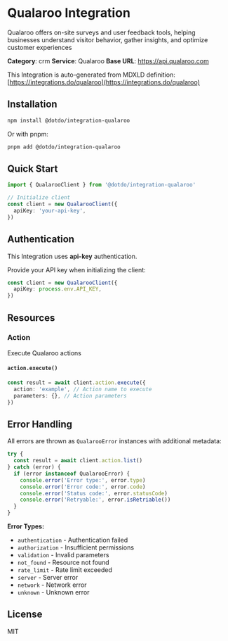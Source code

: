 # Qualaroo Integration

Qualaroo offers on-site surveys and user feedback tools, helping businesses understand visitor behavior, gather insights, and optimize customer experiences

**Category**: crm
**Service**: Qualaroo
**Base URL**: https://api.qualaroo.com

This Integration is auto-generated from MDXLD definition: [https://integrations.do/qualaroo](https://integrations.do/qualaroo)

## Installation

```bash
npm install @dotdo/integration-qualaroo
```

Or with pnpm:

```bash
pnpm add @dotdo/integration-qualaroo
```

## Quick Start

```typescript
import { QualarooClient } from '@dotdo/integration-qualaroo'

// Initialize client
const client = new QualarooClient({
  apiKey: 'your-api-key',
})
```

## Authentication

This Integration uses **api-key** authentication.

Provide your API key when initializing the client:

```typescript
const client = new QualarooClient({
  apiKey: process.env.API_KEY,
})
```

## Resources

### Action

Execute Qualaroo actions

#### `action.execute()`

```typescript
const result = await client.action.execute({
  action: 'example', // Action name to execute
  parameters: {}, // Action parameters
})
```

## Error Handling

All errors are thrown as `QualarooError` instances with additional metadata:

```typescript
try {
  const result = await client.action.list()
} catch (error) {
  if (error instanceof QualarooError) {
    console.error('Error type:', error.type)
    console.error('Error code:', error.code)
    console.error('Status code:', error.statusCode)
    console.error('Retryable:', error.isRetriable())
  }
}
```

**Error Types:**

- `authentication` - Authentication failed
- `authorization` - Insufficient permissions
- `validation` - Invalid parameters
- `not_found` - Resource not found
- `rate_limit` - Rate limit exceeded
- `server` - Server error
- `network` - Network error
- `unknown` - Unknown error

## License

MIT
